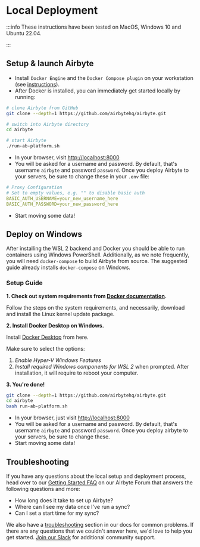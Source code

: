 # Local Deployment

:::info
These instructions have been tested on MacOS, Windows 10 and Ubuntu 22.04.

:::

## Setup & launch Airbyte

- Install `Docker Engine` and the `Docker Compose plugin` on your workstation \(see [instructions](https://docs.docker.com/engine/install/)\).
- After Docker is installed, you can immediately get started locally by running:

```bash
# clone Airbyte from GitHub
git clone --depth=1 https://github.com/airbytehq/airbyte.git

# switch into Airbyte directory
cd airbyte

# start Airbyte
./run-ab-platform.sh
```

- In your browser, visit [http://localhost:8000](http://localhost:8000)
- You will be asked for a username and password. By default, that's username `airbyte` and password `password`. Once you deploy Airbyte to your servers, be sure to change these in your `.env` file:

```yaml
# Proxy Configuration
# Set to empty values, e.g. "" to disable basic auth
BASIC_AUTH_USERNAME=your_new_username_here
BASIC_AUTH_PASSWORD=your_new_password_here
```

- Start moving some data!

## Deploy on Windows

After installing the WSL 2 backend and Docker you should be able to run containers using Windows PowerShell. Additionally, as we note frequently, you will need `docker-compose` to build Airbyte from source. The suggested guide already installs `docker-compose` on Windows.

### Setup Guide

**1. Check out system requirements from [Docker documentation](https://docs.docker.com/desktop/windows/install/).**

Follow the steps on the system requirements, and necessarily, download and install the Linux kernel update package.

**2. Install Docker Desktop on Windows.**

Install [Docker Desktop](https://docs.docker.com/desktop/windows/install/) from here.

Make sure to select the options:

1. _Enable Hyper-V Windows Features_
2. _Install required Windows components for WSL 2_
   when prompted. After installation, it will require to reboot your computer.

**3. You're done!**

```bash
git clone --depth=1 https://github.com/airbytehq/airbyte.git
cd airbyte
bash run-ab-platform.sh
```

- In your browser, just visit [http://localhost:8000](http://localhost:8000)
- You will be asked for a username and password. By default, that's username `airbyte` and password `password`. Once you deploy airbyte to your servers, be sure to change these.
- Start moving some data!

## Troubleshooting

If you have any questions about the local setup and deployment process, head over to our [Getting Started FAQ](https://github.com/airbytehq/airbyte/discussions/categories/questions) on our Airbyte Forum that answers the following questions and more:

- How long does it take to set up Airbyte?
- Where can I see my data once I've run a sync?
- Can I set a start time for my sync?

We also have a [troubleshooting](../troubleshooting.md) section in our docs for common problems. If there are any questions that we couldn't answer here, we'd love to help you get started. [Join our Slack](https://airbytehq.slack.com/ssb/redirect) for additional community support.
